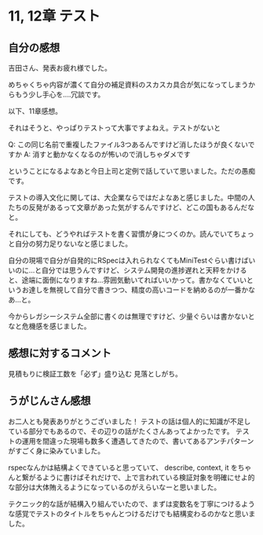 # 11, 12章 テスト

## 自分の感想

吉田さん、発表お疲れ様でした。

めちゃくちゃ内容が濃くて自分の補足資料のスカスカ具合が気になってしまうからもう少し手心を....冗談です。

以下、11章感想。

それはそうと、やっぱりテストって大事ですよねえ。テストがないと

Q: この同じ名前で重複したファイル3つあるんですけど消したほうが良くないですか
A: 消すと動かなくなるのが怖いので消しちゃダメです

ということになるよなあと今日上司と定例で話していて思いました。ただの愚痴です。

テストの導入文化に関しては、大企業ならではだよなあと感じました。中間の人たちの反発があるって文章があった気がするんですけど、どこの国もあるんだなと。

それにしても、どうやればテストを書く習慣が身につくのか。読んでいてちょっと自分の努力足りないなと感じました。

自分の現場で自分が自発的にRSpecは入れられなくてもMiniTestぐらい書けばいいのに...と自分では思うんですけど、システム開発の進捗遅れと天秤をかけると、途端に面倒になりますね...雰囲気動いてればいいかって。書かなくていいというお達しを無視して自分で書きつつ、精度の高いコードを納めるのが一番かなあ...と。

今からレガシーシステム全部に書くのは無理ですけど、少量ぐらいは書かないとなと危機感を感じました。

## 感想に対するコメント

見積もりに検証工数を「必ず」盛り込む
見落としがち。

## うがじんさん感想

お二人とも発表ありがとうございました！
テストの話は個人的に知識が不足している部分でもあるので、その辺りの話がたくさんあってよかったです。
テストの運用を間違った現場も数多く遭遇してきたので、書いてあるアンチパターンがすごく身に染みていました。

rspecなんかは結構よくできていると思っていて、 describe, context, it をちゃんと繋がるように書けばそれだけで、上で言われている検証対象を明確にせよ的な部分は大体賄えるようになっているのがえらいなーと思いました。

テクニック的な話が結構入り組んでいたので、まずは変数名を丁寧につけるような感覚でテストのタイトルをちゃんとつけるだけでも結構変わるのかなと思いました。
